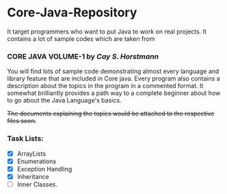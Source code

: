 # Core-Java-Repository

It target programmers who want to put Java to work on real projects.
 It contains a lot of sample codes which are taken from 
###    **CORE JAVA VOLUME-1 by** ***Cay S. Horstmann***
You will find lots of sample code demonstrating almost every language and library feature that are included in Core java. Every program also contains a description about the topics in the program in a commented format. It somewhat brilliantly provides a path way to a complete beginner about how to go about the Java Language's basics. 


~~The documents explaining the topics would be attached to the respective files soon.~~


### Task Lists:
- [x] ArrayLists
- [x] Enumerations
- [x] Exception Handling
- [x] Inheritance
- [ ] Inner Classes.
